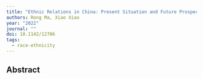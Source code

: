 ```yaml
---
title: "Ethnic Relations in China: Present Situation and Future Prospects"
authors: Rong Ma, Xiao Xiao
year: "2022"
journal: ""
doi: 10.1142/12706
tags:
  - race-ethnicity
---
```

## Abstract


